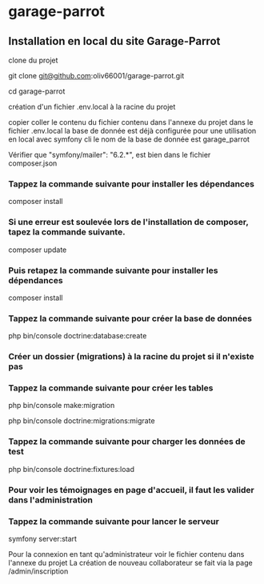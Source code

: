 # garage-parrot

## Installation en local du site Garage-Parrot

clone du projet

git clone git@github.com:oliv66001/garage-parrot.git

cd garage-parrot

création d'un fichier .env.local à la racine du projet

copier coller le contenu du fichier contenu dans l'annexe du projet dans le fichier .env.local la base de donnée est déjà configurée pour une utilisation en local avec symfony cli le nom de la base de donnée est garage_parrot

Vérifier que  "symfony/mailer": "6.2.*", est bien dans le fichier composer.json

### Tappez la commande suivante pour installer les dépendances

composer install

### Si une erreur est soulevée lors de l'installation de composer, tapez la commande suivante.

composer update

### Puis retapez la commande suivante pour installer les dépendances

composer install
### Tappez la commande suivante pour créer la base de données

php bin/console doctrine:database:create

### Créer un dossier (migrations) à la racine du projet si il n'existe pas

### Tappez la commande suivante pour créer les tables

php bin/console make:migration

php bin/console doctrine:migrations:migrate

### Tappez la commande suivante pour charger les données de test

php bin/console doctrine:fixtures:load

### Pour voir les témoignages en page d'accueil, il faut les valider dans l'administration

### Tappez la commande suivante pour lancer le serveur

symfony server:start

Pour la connexion en tant qu'administrateur voir le fichier contenu dans l'annexe du projet
La création de nouveau collaborateur se fait via la page /admin/inscription





